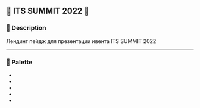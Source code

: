 ## 📡 ITS SUMMIT 2022 🚀

### 📗 Description

Лендинг пейдж для презентации ивента ITS SUMMIT 2022

---

### 🎨 Palette
- <a href='https://sanstv.ru/color#fff'><img src='https://img.shields.io/badge/White-FFF' alt=""/></a>
- <a href='https://sanstv.ru/color#12130F'><img src='https://img.shields.io/badge/Smoky_Black-12130F' alt=""/></a>
- <a href='https://sanstv.ru/color#F7CB15'><img src='https://img.shields.io/badge/Jonquil-F7CB15' alt=""/></a>
- <a href='https://sanstv.ru/color#72DDF7'><img src='https://img.shields.io/badge/Sky_Blue_Crayola-72DDF7' alt=""/></a>
- <a href='https://sanstv.ru/color#FF8552'><img src='https://img.shields.io/badge/Coral-FF8552' alt=""/></a>
